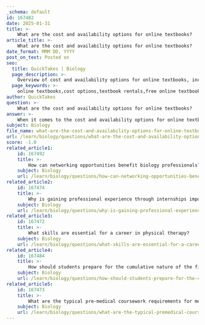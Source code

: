```yaml
---
_schema: default
id: 167482
date: 2025-01-31
title: >-
    What are the cost and availability options for online textbooks?
article_title: >-
    What are the cost and availability options for online textbooks?
date_format: MMM DD, YYYY
post_on_text: Posted on
seo:
  title: QuickTakes | Biology
  page_description: >-
    Overview of cost and availability options for online textbooks, including rentals, purchases, free resources, and digital formats.
  page_keywords: >-
    online textbooks,cost options,textbook rentals,free online textbooks,eTextbooks,subscription services,price comparison platforms,University Libraries
author: QuickTakes
question: >-
    What are the cost and availability options for online textbooks?
answer: >-
    When it comes to the cost and availability options for online textbooks, there are several platforms and resources that cater to students' needs, offering a variety of purchasing, renting, and free access options. Here’s a detailed overview:\n\n### Cost Options\n\n1. **Textbook Rentals**:\n   - **Chegg**: Offers textbook rentals at significantly reduced prices, allowing students to save up to 90% compared to purchasing new textbooks. They also provide hassle-free rental returns with prepaid shipping labels.\n   - **TextbookRush**: Allows students to rent, buy, or sell textbooks at competitive prices, with free shipping on orders over $35.\n\n2. **Price Comparison Platforms**:\n   - **CampusBooks**: This platform helps students compare prices for used college books, find the highest buyback prices, and discover the best rental deals.\n   - **SlugBooks**: Similar to CampusBooks, it provides a comparison of prices across various sellers to help students find the cheapest options.\n\n3. **New and Used Textbooks**:\n   - Many online retailers offer new textbooks at discounted prices, and students can often find used textbooks for even lower prices. Websites like ValoreBooks also provide options for buying or renting textbooks.\n\n4. **Subscription Services**:\n   - Some services offer monthly subscriptions that provide access to a wide range of digital textbooks, which can be a cost-effective solution for students needing multiple resources.\n\n### Availability Options\n\n1. **Free Online Textbooks**:\n   - **OpenStax**: Offers a library of free college textbooks across various subjects, making education more accessible.\n   - **Project Gutenberg**: Provides access to a vast collection of free eBooks, including some academic texts.\n   - **CK-12 Foundation and LibreTexts**: These platforms offer high-quality, free educational materials, including textbooks.\n\n2. **University Libraries**:\n   - Many universities have begun to provide free online copies of textbooks through their digital libraries, especially in response to the rise of online learning. This can be a valuable resource for students enrolled in those institutions.\n\n3. **eTextbooks and Digital Formats**:\n   - Platforms like Chegg also offer eTextbook rentals, allowing students to access digital versions of textbooks, which can be more convenient and often less expensive than physical copies.\n\n### Conclusion\n\nIn summary, students have a variety of options for obtaining online textbooks, ranging from affordable rentals and purchases to free resources provided by educational institutions and nonprofit organizations. By utilizing these platforms, students can significantly reduce their textbook costs while ensuring they have access to the necessary materials for their studies.
subject: Biology
file_name: what-are-the-cost-and-availability-options-for-online-textbooks.md
url: /learn/biology/questions/what-are-the-cost-and-availability-options-for-online-textbooks
score: -1.0
related_article1:
    id: 167492
    title: >-
        How can networking opportunities benefit biology professionals?
    subject: Biology
    url: /learn/biology/questions/how-can-networking-opportunities-benefit-biology-professionals
related_article2:
    id: 167474
    title: >-
        Why is gaining professional experience through internships important for medical school preparation?
    subject: Biology
    url: /learn/biology/questions/why-is-gaining-professional-experience-through-internships-important-for-medical-school-preparation
related_article3:
    id: 167472
    title: >-
        What skills are essential for a career in physical therapy?
    subject: Biology
    url: /learn/biology/questions/what-skills-are-essential-for-a-career-in-physical-therapy
related_article4:
    id: 167484
    title: >-
        How should students prepare for the cumulative nature of the final exam?
    subject: Biology
    url: /learn/biology/questions/how-should-students-prepare-for-the-cumulative-nature-of-the-final-exam
related_article5:
    id: 167473
    title: >-
        What are the typical pre-medical coursework requirements for medical school?
    subject: Biology
    url: /learn/biology/questions/what-are-the-typical-premedical-coursework-requirements-for-medical-school
---
```


&nbsp;